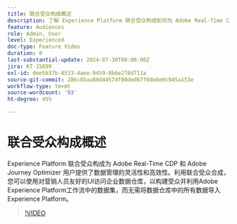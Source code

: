 ```yaml
---
title: 联合受众构成概述
description: 了解 Experience Platform 联合受众构成如何为 Adobe Real-Time CDP 和 Adobe Journey Optimizer 用户提供数据管理的灵活性和高效性。
feature: Audiences
role: Admin, User
level: Experienced
doc-type: Feature Video
duration: 0
last-substantial-update: 2024-07-30T00:00:00Z
jira: KT-15899
exl-id: dee5b37b-8533-4aee-9459-8b6e278d711a
source-git-commit: 286c85aa88d44574f00ded67f0de8e0c945a153e
workflow-type: tm+mt
source-wordcount: '93'
ht-degree: 45%

---
```


# 联合受众构成概述

Experience Platform 联合受众构成为 Adobe Real-Time CDP 和 Adobe Journey Optimizer 用户提供了数据管理的灵活性和高效性。利用联合受众合成，您可以使用对营销人员友好的UI访问企业数据仓库，以构建受众并利用Adobe Experience Platform工作流中的数据集，而无需将数据仓库中的所有数据导入Experience Platform。

>[!VIDEO](https://video.tv.adobe.com/v/3432261/?learn=on&enablevpops)
